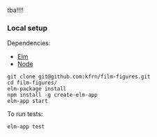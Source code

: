 tba!!!!

### Local setup

Dependencies:
* [Elm](https://guide.elm-lang.org/install.html)
* [Node](https://nodejs.org/en/download/)

```
git clone git@github.com:kfrn/film-figures.git
cd film-figures/
elm-package install
npm install -g create-elm-app
elm-app start
```

To run tests:
```
elm-app test
```

<!-- To deploy to github pages:
```
elm-app build
gh-pages -d build
``` -->
